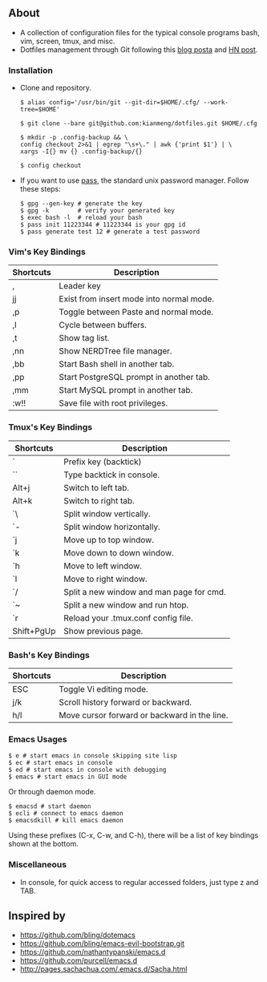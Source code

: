 ## About
* A collection of configuration files for the typical console programs bash,
  vim, screen, tmux, and misc.
* Dotfiles management through Git following this [blog
  posta](https://developer.atlassian.com/blog/2016/02/best-way-to-store-dotfiles-git-bare-repo/)
  and [HN post](https://news.ycombinator.com/item?id=11070797).


### Installation
* Clone and repository.
  ```
  $ alias config='/usr/bin/git --git-dir=$HOME/.cfg/ --work-tree=$HOME'

  $ git clone --bare git@github.com:kianmeng/dotfiles.git $HOME/.cfg

  $ mkdir -p .config-backup && \
  config checkout 2>&1 | egrep "\s+\." | awk {'print $1'} | \
  xargs -I{} mv {} .config-backup/{}

  $ config checkout
  ```

* If you want to use [pass](http://passwordstore.org), the standard unix
  password manager. Follow these steps:

  ```
  $ gpg --gen-key # generate the key
  $ gpg -k        # verify your generated key
  $ exec bash -l  # reload your bash
  $ pass init 11223344 # 11223344 is your gpg id
  $ pass generate test 12 # generate a test password
  ```

### Vim's Key Bindings
| Shortcuts | Description                              |
|-----------|------------------------------------------|
| ,         | Leader key                               |
| jj        | Exist from insert mode into normal mode. |
| ,p        | Toggle between Paste and normal mode.    |
| ,l        | Cycle between buffers.                   |
| ,t        | Show tag list.                           |
| ,nn       | Show NERDTree file manager.              |
| ,bb       | Start Bash shell in another tab.         |
| ,pp       | Start PostgreSQL prompt in another tab.  |
| ,mm       | Start MySQL prompt in another tab.       |
| :w!!      | Save file with root privileges.          |

### Tmux's Key Bindings
| Shortcuts  | Description                              |
|------------|------------------------------------------|
| `          | Prefix key (backtick)                    |
| ``         | Type backtick in console.                |
| Alt+j      | Switch to left tab.                      |
| Alt+k      | Switch to right tab.                     |
| `\         | Split window vertically.                 |
| `-         | Split window horizontally.               |
| `j         | Move up to top window.                   |
| `k         | Move down to down window.                |
| `h         | Move to left window.                     |
| `l         | Move to right window.                    |
| `/         | Split a new window and man page for cmd. |
| `~         | Split a new window and run htop.         |
| `r         | Reload your .tmux.conf config file.      |
| Shift+PgUp | Show previous page.                      |

### Bash's Key Bindings
| Shortcuts  | Description                                       |
|------------|---------------------------------------------------|
| ESC        | Toggle Vi editing mode.                           |
| j/k        | Scroll history forward or backward.               |
| h/l        | Move cursor forward or backward in the line.      |

### Emacs Usages
```
$ e # start emacs in console skipping site lisp
$ ec # start emacs in console
$ ed # start emacs in console with debugging
$ emacs # start emacs in GUI mode
```

Or through daemon mode.
```
$ emacsd # start daemon
$ ecli # connect to emacs daemon
$ emacsdkill # kill emacs daemon
```

Using these prefixes (C-x, C-w, and C-h), there will be a list of key bindings
shown at the bottom.

### Miscellaneous
* In console, for quick access to regular accessed folders, just type z and
  TAB.

## Inspired by

- https://github.com/bling/dotemacs
- https://github.com/bling/emacs-evil-bootstrap.git
- https://github.com/nathantypanski/emacs.d
- https://github.com/purcell/emacs.d
- http://pages.sachachua.com/.emacs.d/Sacha.html
